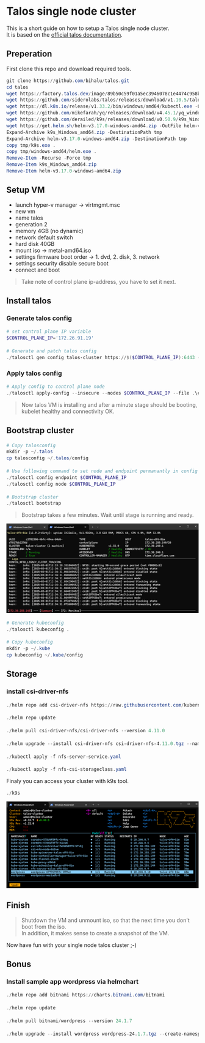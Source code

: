 # Talos single node cluster

This is a short guide on how to setup a Talos single node cluster.  
It is based on the [official talos documentation](https://www.talos.dev/v1.10/talos-guides/install/virtualized-platforms/hyper-v/).  

## Preperation

First clone this repo and download required tools.

```powershell
git clone https://github.com/bihalu/talos.git
cd talos
wget https://factory.talos.dev/image/89b50c59f01a5ec3946078c1e4474c958b6f7fe9064654e15385ad1ad73f536c/v1.10.5/metal-amd64.iso -OutFile metal-amd64.iso
wget https://github.com/siderolabs/talos/releases/download/v1.10.5/talosctl-windows-amd64.exe -OutFile talosctl.exe
wget https://dl.k8s.io/release/v1.33.2/bin/windows/amd64/kubectl.exe -OutFile kubectl.exe
wget https://github.com/mikefarah/yq/releases/download/v4.45.1/yq_windows_amd64.exe -OutFile yq.exe
wget https://github.com/derailed/k9s/releases/download/v0.50.9/k9s_Windows_amd64.zip -OutFile k9s_Windows_amd64.zip
wget https://get.helm.sh/helm-v3.17.0-windows-amd64.zip -OutFile helm-v3.17.0-windows-amd64.zip
Expand-Archive k9s_Windows_amd64.zip -DestinationPath tmp
Expand-Archive helm-v3.17.0-windows-amd64.zip -DestinationPath tmp
copy tmp/k9s.exe .
copy tmp/windows-amd64/helm.exe .
Remove-Item -Recurse -Force tmp
Remove-Item k9s_Windows_amd64.zip
Remove-Item helm-v3.17.0-windows-amd64.zip

```

## Setup VM

* launch hyper-v manager -> virtmgmt.msc
* new vm
* name talos
* generation 2
* memory 4GB (no dynamic)
* network default switch
* hard disk 40GB
* mount iso -> metal-amd64.iso
* settings firmware boot order -> 1. dvd, 2. disk, 3. network
* settings security disable secure boot
* connect and boot

> Take note of control plane ip-address, you have to set it next.

## Install talos

### Generate talos config

```powershell
# set control plane IP variable
$CONTROL_PLANE_IP='172.26.91.19'

# Generate and patch talos config
./talosctl gen config talos-cluster https://$($CONTROL_PLANE_IP):6443 --output-dir . --force --config-patch-control-plane "@patch-hyperv.yaml"

```

### Apply talos config

```powershell
# Apply config to control plane node
./talosctl apply-config --insecure --nodes $CONTROL_PLANE_IP --file .\controlplane.yaml

```

> Now talos VM is installing and after a minute stage should be booting, kubelet healthy and connectivity OK.

## Bootstrap cluster

```powershell
# Copy talosconfig
mkdir -p ~/.talos
cp talosconfig ~/.talos/config

# Use following command to set node and endpoint permanantly in config so you dont have to type it everytime
./talosctl config endpoint $CONTROL_PLANE_IP
./talosctl config node $CONTROL_PLANE_IP

# Bootstrap cluster
./talosctl bootstrap

```
> Bootstrap takes a few minutes. Wait until stage is running and ready.

![booting](./booting.png)

```powershell
# Generate kubeconfig
./talosctl kubeconfig .

# Copy kubeconfig
mkdir -p ~/.kube
cp kubeconfig ~/.kube/config

```

## Storage

### install csi-driver-nfs

```powershell
./helm repo add csi-driver-nfs https://raw.githubusercontent.com/kubernetes-csi/csi-driver-nfs/master/charts

./helm repo update

./helm pull csi-driver-nfs/csi-driver-nfs --version 4.11.0

./helm upgrade --install csi-driver-nfs csi-driver-nfs-4.11.0.tgz --namespace kube-system --version 4.11.0

./kubectl apply -f nfs-server-service.yaml

./kubectl apply -f nfs-csi-storageclass.yaml

```

Finaly you can access your cluster with k9s tool.

```powershell
./k9s

```

![k9s](./k9s.png)

## Finish

> Shutdown the VM and unmount iso, so that the next time you don't boot from the iso.  
  In addition, it makes sense to create a snapshot of the VM.

Now have fun with your single node talos cluster ;-)


## Bonus

### Install sample app wordpress via helmchart

```powershell
./helm repo add bitnami https://charts.bitnami.com/bitnami

./helm repo update

./helm pull bitnami/wordpress --version 24.1.7

./helm upgrade --install wordpress wordpress-24.1.7.tgz --create-namespace --namespace wordpress --version 24.1.7 --set service.type=NodePort --set service.nodePorts.http=30000 --set mariadb.auth.rootPassword="topsecret" --set mariadb.auth.password="secret" --set wordpressUsername="admin"

```
